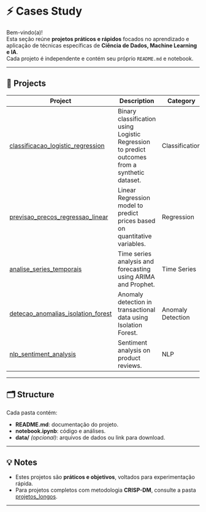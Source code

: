 # ⚡ Cases Study
 
Bem-vindo(a)!  
Esta seção reúne **projetos práticos e rápidos** focados no aprendizado e aplicação de técnicas específicas de **Ciência de Dados, Machine Learning e IA**.  
Cada projeto é independente e contém seu próprio `README.md` e notebook.

---

## 📂 Projects

| Project | Description | Category | Segment | Tools | Status |
|---------|-------------|----------|---------|-------|--------|
| [classificacao_logistic_regression](./classificacao_logistic_regression) | Binary classification using Logistic Regression to predict outcomes from a synthetic dataset. | Classification | Generic | `Python`, `Pandas`, `Scikit-learn`, `LogisticRegression` | ✅ Finished |
| [previsao_precos_regressao_linear](./previsao_precos_regressao_linear) | Linear Regression model to predict prices based on quantitative variables. | Regression | Real Estate | `Python`, `NumPy`, `Pandas`, `Scikit-learn`, `LinearRegression` | 🚧 In Progress |
| [analise_series_temporais](./analise_series_temporais) | Time series analysis and forecasting using ARIMA and Prophet. | Time Series | Economics | `Python`, `Pandas`, `statsmodels`, `Prophet` | 🚧 In Progress |
| [detecao_anomalias_isolation_forest](./detecao_anomalias_isolation_forest) | Anomaly detection in transactional data using Isolation Forest. | Anomaly Detection | Finance | `Python`, `Scikit-learn`, `IsolationForest` | ✅ Finished |
| [nlp_sentiment_analysis](./nlp_sentiment_analysis) | Sentiment analysis on product reviews. | NLP | E-commerce | `Python`, `NLTK`, `Scikit-learn` | 🚧 In Progress |

---

## 🗂 Structure
Cada pasta contém:
- **README.md**: documentação do projeto.
- **notebook.ipynb**: código e análises.
- **data/** *(opcional)*: arquivos de dados ou link para download.

---

## 💡 Notes
- Estes projetos são **práticos e objetivos**, voltados para experimentação rápida.
- Para projetos completos com metodologia **CRISP-DM**, consulte a pasta [projetos_longos](../projetos_longos).

---

